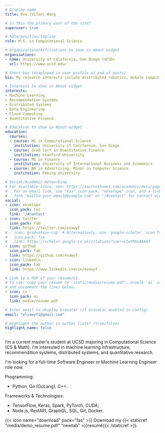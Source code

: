 ```yaml
---
# Display name
title: Eva (Yifan) Wang

# Is this the primary user of the site?
superuser: true

# Role/position/tagline
role: M.S. in Computational Science

# Organizations/Affiliations to show in About widget
organizations:
- name: University of California, San Diego (UCSD)
  url: https://www.ucsd.edu/

# Short bio (displayed in user profile at end of posts)
bio: My research interests include distributed robotics, mobile computing and programmable matter.

# Interests to show in About widget
interests:
- Machine Learning
- Recommendation Systems
- Distributed Systems
- Data Engineering
- Cloud Computing
- Quantitative Finance

# Education to show in About widget
education:
  courses:
  - course: MS in Computational Science
    institution: University of California, San Diego
  - course: Grad Cert in Quantitative Finance
    institution: Stanford University
  - course: MS in Finance
    institution: University of International Business and Ecomonics
  - course: BA in Advertising; Minor in Computer Science
    institution: Peking University

# Social/Academic Networking
# For available icons, see: https://sourcethemes.com/academic/docs/page-builder/#icons
#   For an email link, use "fas" icon pack, "envelope" icon, and a link in the
#   form "mailto:your-email@example.com" or "/#contact" for contact widget.
social:
- icon: envelope
  icon_pack: fas
  link: '/#contact'
- icon: twitter
  icon_pack: fab
  link: https://twitter.com/evawyf
# - icon: graduation-cap  # Alternatively, use `google-scholar` icon from `ai` icon pack
#   icon_pack: fas
#   link: https://scholar.google.co.uk/citations?user=sIwtMXoAAAAJ
- icon: github
  icon_pack: fab
  link: https://github.com/evawyf
- icon: linkedin
  icon_pack: fab
  link: https://www.linkedin.com/in/evawyf

# Link to a PDF of your resume/CV.
# To use: copy your resume to `static/media/resume.pdf`, enable `ai` icons in `params.toml`, 
# and uncomment the lines below.
- icon: cv
  icon_pack: ai
  link: media/resume.pdf

# Enter email to display Gravatar (if Gravatar enabled in Config)
email: "elvawyf1@gmail.com"

# Highlight the author in author lists? (true/false)
highlight_name: false
---
```


I’m a current master's student at UCSD majoring in Computational Science (CS & Math). I'm interested in machine learning infrastructure, recommendition systems, distributed systems, and quantitative research.

I'm looking for a full-time Software Engineer or Machine Learning Engineer role now.

Programming:
- Python, Go (GoLang), C++.

Frameworks & Technologies:
- TensorFlow, Keras, Spark, PyTorch, CUDA;
- Node.js, RestAPI, GraphQL, SQL, Git, Docker.

{{< icon name="download" pack="fas" >}} Download my {{< staticref "media/demo_resume.pdf" "newtab" >}}resumé{{< /staticref >}}.
